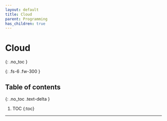 ```yaml
---
layout: default
title: Cloud
parent: Programming
has_children: true
---
```


# Cloud
{: .no_toc }

{: .fs-6 .fw-300 }

## Table of contents
{: .no_toc .text-delta }

1. TOC
{:toc}

---